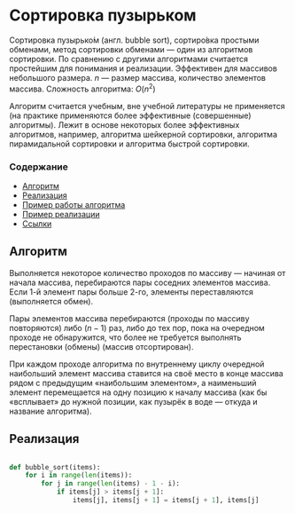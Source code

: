 # Сортировка пузырьком
Сортировка пузырько́м (англ. bubble sort), сортиро́вка простыми обменами, метод сортировки обменами — один из алгоритмов сортировки. По сравнению с другими алгоритмами считается простейшим для понимания и реализации. Эффективен для массивов небольшого размера. 
$n$ — размер массива, количество элементов массива. Сложность алгоритма: 
$O(n^2)$

Алгоритм считается учебным, вне учебной литературы не применяется (на практике применяются более эффективные (совершенные) алгоритмы). Лежит в основе некоторых более эффективных алгоритмов, например, алгоритма шейкерной сортировки, алгоритма пирамидальной сортировки и алгоритма быстрой сортировки.

### Содержание
- [Алгоритм](##Алгоритм)
- [Реализация]()
- [Пример работы алгоритма]()
- [Пример реализации]()
- [Ссылки]()

## Алгоритм

Выполняется некоторое количество проходов по массиву — начиная от начала массива, перебираются пары соседних элементов массива. Если 1-й элемент пары больше 2-го, элементы переставляются (выполняется обмен).

Пары элементов массива перебираются (проходы по массиву повторяются) либо 
$(n-1)$ раз, либо до тех пор, пока на очередном проходе не обнаружится, что более не требуется выполнять перестановки (обмены) (массив отсортирован).

При каждом проходе алгоритма по внутреннему циклу очередной наибольший элемент массива ставится на своё место в конце массива рядом с предыдущим «наибольшим элементом», а наименьший элемент перемещается на одну позицию к началу массива (как бы «всплывает» до нужной позиции, как пузырёк в воде — откуда и название алгоритма).

## Реализация

```py linenums="1"

def bubble_sort(items):
    for i in range(len(items)):
        for j in range(len(items) - 1 - i):
            if items[j] > items[j + 1]:
                items[j], items[j + 1] = items[j + 1], items[j]


```
